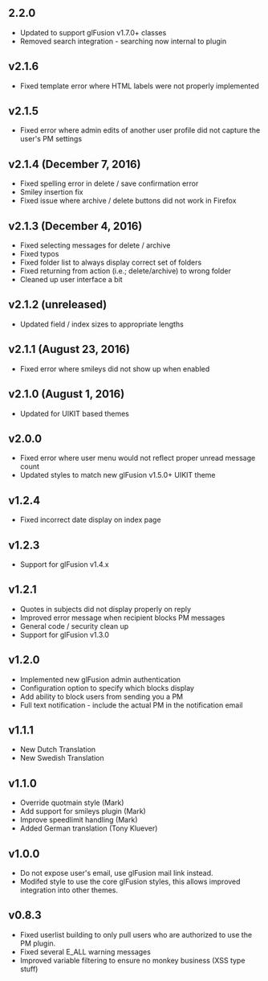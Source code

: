 ## 2.2.0
  - Updated to support glFusion v1.7.0+ classes
  - Removed search integration - searching now internal to plugin

## v2.1.6
  - Fixed template error where HTML labels were not properly implemented

## v2.1.5
  - Fixed error where admin edits of another user profile did not capture the user's PM settings

## v2.1.4 (December 7, 2016)
  - Fixed spelling error in delete / save confirmation error
  - Smiley insertion fix
  - Fixed issue where archive / delete buttons did not work in Firefox

## v2.1.3 (December 4, 2016)
  - Fixed selecting messages for delete / archive
  - Fixed typos
  - Fixed folder list to always display correct set of folders
  - Fixed returning from action (i.e.; delete/archive) to wrong folder
  - Cleaned up user interface a bit

## v2.1.2 (unreleased)
  - Updated field / index sizes to appropriate lengths

## v2.1.1 (August 23, 2016)
  - Fixed error where smileys did not show up when enabled

## v2.1.0 (August 1, 2016)
  - Updated for UIKIT based themes

## v2.0.0
  - Fixed error where user menu would not reflect proper unread message count
  - Updated styles to match new glFusion v1.5.0+ UIKIT theme

## v1.2.4
  - Fixed incorrect date display on index page

## v1.2.3
  - Support for glFusion v1.4.x

## v1.2.1
  - Quotes in subjects did not display properly on reply
  - Improved error message when recipient blocks PM messages
  - General code / security clean up
  - Support for glFusion v1.3.0

## v1.2.0
  - Implemented new glFusion admin authentication
  - Configuration option to specify which blocks display
  - Add ability to block users from sending you a PM
  - Full text notification - include the actual PM in the notification email

## v1.1.1
  - New Dutch Translation
  - New Swedish Translation

## v1.1.0
  - Override quotmain style (Mark)
  - Add support for smileys plugin (Mark)
  - Improve speedlimit handling (Mark)
  - Added German translation (Tony Kluever)

## v1.0.0
  - Do not expose user's email, use glFusion mail link instead.
  - Modifed style to use the core glFusion styles, this allows improved integration into other themes.

## v0.8.3
  - Fixed userlist building to only pull users who are authorized to use the PM plugin.
  - Fixed several E_ALL warning messages
  - Improved variable filtering to ensure no monkey business (XSS type stuff)